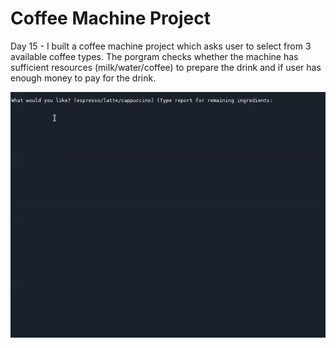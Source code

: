 # Coffee Machine Project

Day 15 - I built a coffee machine project which asks user to select from 3 available coffee types. The porgram checks whether the machine has sufficient 
resources (milk/water/coffee) to prepare the drink and if user has enough money to pay for the drink.

![](coffee_maker.gif)

